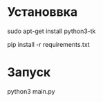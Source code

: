 # Установвка

sudo apt-get install python3-tk

pip install -r requirements.txt

# Запуск

python3 main.py
